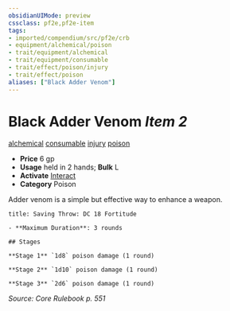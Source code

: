 ```yaml
---
obsidianUIMode: preview
cssclass: pf2e,pf2e-item
tags:
- imported/compendium/src/pf2e/crb
- equipment/alchemical/poison
- trait/equipment/alchemical
- trait/equipment/consumable
- trait/effect/poison/injury
- trait/effect/poison
aliases: ["Black Adder Venom"]
---
```

# Black Adder Venom *Item 2*  
[alchemical](alchemical.md)  [consumable](consumable.md)  [injury](injury.md)  [poison](rules/traits/poison.md)  

- **Price** 6 gp
- **Usage** held in 2 hands; **Bulk** L
- **Activate** [Interact](interact.md)
- **Category** Poison

Adder venom is a simple but effective way to enhance a weapon.

```ad-inline-affliction
title: Saving Throw: DC 18 Fortitude

- **Maximum Duration**: 3 rounds

## Stages

**Stage 1** `1d8` poison damage (1 round)

**Stage 2** `1d10` poison damage (1 round)

**Stage 3** `2d6` poison damage (1 round)
```

*Source: Core Rulebook p. 551*